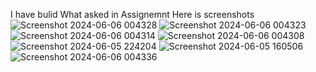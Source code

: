 I have bulid What asked in Assignemnt 
Here is screenshots
![Screenshot 2024-06-06 004328](https://github.com/DIvineJMd/Netclan-Expo/assets/101663425/6d0227a7-4425-4925-a29f-0cb97eb0815b)
![Screenshot 2024-06-06 004323](https://github.com/DIvineJMd/Netclan-Expo/assets/101663425/8640eb49-22b7-47ee-8329-ae69ddea3c2f)
![Screenshot 2024-06-06 004314](https://github.com/DIvineJMd/Netclan-Expo/assets/101663425/030ceeb7-b6b8-4ecb-8e96-f6442974a698)
![Screenshot 2024-06-06 004308](https://github.com/DIvineJMd/Netclan-Expo/assets/101663425/600eab1f-5712-4572-b797-959c5e4545f6)
![Screenshot 2024-06-05 224204](https://github.com/DIvineJMd/Netclan-Expo/assets/101663425/1b2ca980-ffd3-4c42-b4fc-e73215366d49)
![Screenshot 2024-06-05 160506](https://github.com/DIvineJMd/Netclan-Expo/assets/101663425/f87ca382-fd66-46ca-bfd5-49a9fbb86c9d)
![Screenshot 2024-06-06 004336](https://github.com/DIvineJMd/Netclan-Expo/assets/101663425/c85ad801-18e8-458b-88fd-c5eb9d934b0f)
